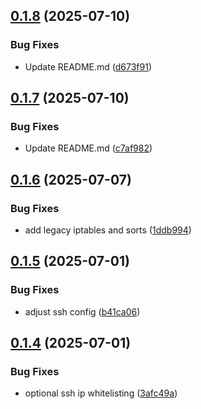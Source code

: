 ## [0.1.8](https://github.com/l4rm4nd/NAC-RPi4/compare/v0.1.7...v0.1.8) (2025-07-10)


### Bug Fixes

* Update README.md ([d673f91](https://github.com/l4rm4nd/NAC-RPi4/commit/d673f914b8a7b58af66d164972b7df324b6f47b1))

## [0.1.7](https://github.com/l4rm4nd/NAC-RPi4/compare/v0.1.6...v0.1.7) (2025-07-10)


### Bug Fixes

* Update README.md ([c7af982](https://github.com/l4rm4nd/NAC-RPi4/commit/c7af9825d63057f7452f4cca69b0b8d367d047c3))

## [0.1.6](https://github.com/l4rm4nd/NAC-RPi4/compare/v0.1.5...v0.1.6) (2025-07-07)


### Bug Fixes

* add legacy iptables and sorts ([1ddb994](https://github.com/l4rm4nd/NAC-RPi4/commit/1ddb994906be9b2f502dffef7e0892eef099a35e))

## [0.1.5](https://github.com/l4rm4nd/NAC-RPi4/compare/v0.1.4...v0.1.5) (2025-07-01)


### Bug Fixes

* adjust ssh config ([b41ca06](https://github.com/l4rm4nd/NAC-RPi4/commit/b41ca06c990b4cd351c75cd6be0cb38db31d1a89))

## [0.1.4](https://github.com/l4rm4nd/NAC-RPi4/compare/v0.1.3...v0.1.4) (2025-07-01)


### Bug Fixes

* optional ssh ip whitelisting ([3afc49a](https://github.com/l4rm4nd/NAC-RPi4/commit/3afc49aad821fb70356183aad9e43bcd215734c0))

